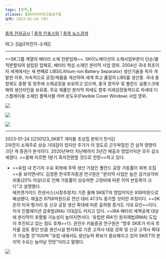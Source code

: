 ```yaml
---
tags: [종목,]
aliases: [SK아이이테크놀로지]
날짜: 2023-01-24 (화)
---
```

[종목 전자공시](https://finance.naver.com/item/dart.naver?code=361610) |  [종목 인포스탁](https://www.infostock.co.kr/site/3d/3d_show.asp?codename=361610) | [종목 뉴스검색](https://m.search.naver.com/search.naver?where=m_news&sm=mtb_jum&query=SK아이이테크놀로지)

태그: [[@2차전지-소재]]

___

==SK그룹 계열의 배터리 소재 전문업체==. SK이노베이션의 소재사업부문이 단순/물적분할되여 설립된 업체로, 배터리 핵심 소재인 분리막 사업 영위. 2004년 국내 최초이자 세계에서는 세 번째로 LiBS(Lithium-ion Battery Separator) 생산기술을 독자 개발한 이후, 지속적으로 공정/제품을 개선하여 세계 최고 품질의 LiBS를 생산중. 국내 충청북도 증평 및 청주에 소재공장을 보유하고 있으며, 중국 창저우 및 폴란드 실롱스크에 해외 생산라인을 보유중. 주요 제품인 분리막 외에도 향후 미래성장동력으로 차세대 디스플레이용 소재인 플렉서블 커버 윈도우(Flexible Cover Window) 사업 영위.

![](https://i.imgur.com/SzhzPpP.png)

![](https://i.imgur.com/05Hr8es.png)

![](https://i.imgur.com/uJ9PM5W.png)

___

2023-01-24 [[230123_SKIET 개미들 초상집 분위기 탄식]]   
2차전지 소재주로 상승 기대감이 컸지만 주가가 이 정도로 곤두박질친 건 실적 영향이 크단 게 증권가 분석이다. 2020년부터 지난해까지 3년간 매출과 영업이익은 모두 감소세였다.
==올해 이르면 1분기 흑자전환할 것으로 전망==하고 있다. 
- ==유럽 내 전기차 수요 회복에 주력 생산 거점인 폴란드 공장 가동률이 회복 조짐==을 보이면서다. 김정환 한국투자증권 연구원은 "분리막 사업은 높은 감가상각비 비중(20% 이상)으로 인해 가동률이 상승하면 고정비에 따른 이익 반등폭이 크다"고 설명했다.   
에프앤가이드 컨센서스(시장추정치) 기준 올해 SKIET의 영업이익은 939억원으로 예상됐다. 매출은 8756억원으로 전년 대비 47.3% 증가할 것이란 추정이다.
==SK온의 미국·헝가리 등 신규 공장 생산 확대에 따른 출하량 증가도 기대 요인==이다. 미국 인플레이션 감축법(IRA) 기대감도 커지고 있다. ==IRA 배터리 세액공제 대상에 분리막이 포함될 가능성이 높아지면서다. '유럽판 IRA'인 원자재법(RMA) 도입이 추진되고 있는 점도 호재==다.
권진수 키움증권 연구원은 "향후 SKIE가 미국 투자를 검토 중인 만큼 생산시설 현지화로 기존 고객사 대응 강화 및 신규 고객사 확대가 가능할 것"이라며 "유럽 내에서도 생산능력 확보가 중요해지고 있어 SKIET의 분리막 수요는 늘어날 전망"이라고 말했다.

![](https://i.imgur.com/FCl2EZX.png)
